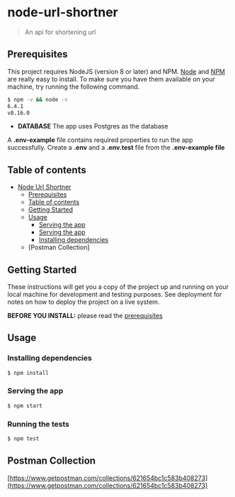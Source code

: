 # node-url-shortner

> An api for shortening url

## Prerequisites

This project requires NodeJS (version 8 or later) and NPM.
[Node](http://nodejs.org/) and [NPM](https://npmjs.org/) are really easy to install.
To make sure you have them available on your machine,
try running the following command.

```sh
$ npm -v && node -v
6.4.1
v8.16.0
```

- **DATABASE**
  The app uses Postgres as the database

A **.env-example** file contains required properties to run the app successfully. Create a **.env** and a **.env.test** file from the **.env-example file**

## Table of contents

- [Node Url Shortner](#node-url-shortner)
  - [Prerequisites](#prerequisites)
  - [Table of contents](#table-of-contents)
  - [Getting Started](#getting-started)
  - [Usage](#usage)
    - [Serving the app](#serving-the-app)
    - [Serving the app](#serving-the-app)
    - [Installing dependencies](#installing-dependencies)
  - [Postman Collection]

## Getting Started

These instructions will get you a copy of the project up and running on your local machine for development and testing purposes. See deployment for notes on how to deploy the project on a live system.

**BEFORE YOU INSTALL:** please read the [prerequisites](#prerequisites)

## Usage

### Installing dependencies

```sh
$ npm install
```

### Serving the app

```sh
$ npm start
```

### Running the tests

```sh
$ npm test
```

## Postman Collection

[https://www.getpostman.com/collections/621654bc1c583b408273](https://www.getpostman.com/collections/621654bc1c583b408273)
